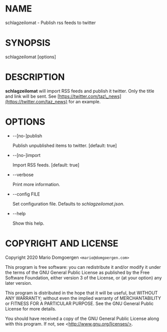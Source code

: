 # NAME

schlagzeilomat - Publish rss feeds to twitter

# SYNOPSIS

schlagzeilomat \[options\]

# DESCRIPTION

**schlagzeilomat** will import RSS feeds and publish it twitter. Only the
title and link will be sent. See [https://twitter.com/taz\_news](https://twitter.com/taz_news) for an
example.

# OPTIONS

- --\[no-\]publish

    Publish unpublished items to twitter. \[default: true\]

- --\[no-\]import

    Import RSS feeds. \[default: true\]

- --verbose

    Print more information.

- --config FILE

    Set configuration file. Defaults to _schlagzeilomat.json_.

- --help

    Show this help.

# COPYRIGHT AND LICENSE 

Copyright 2020 Mario Domgoergen `<mario@domgoergen.com>` 

This program is free software: you can redistribute it and/or modify 
it under the terms of the GNU General Public License as published by 
the Free Software Foundation, either version 3 of the License, or 
(at your option) any later version. 

This program is distributed in the hope that it will be useful, 
but WITHOUT ANY WARRANTY; without even the implied warranty of 
MERCHANTABILITY or FITNESS FOR A PARTICULAR PURPOSE.  See the 
GNU General Public License for more details. 

You should have received a copy of the GNU General Public License 
along with this program.  If not, see &lt;http://www.gnu.org/licenses/>. 
